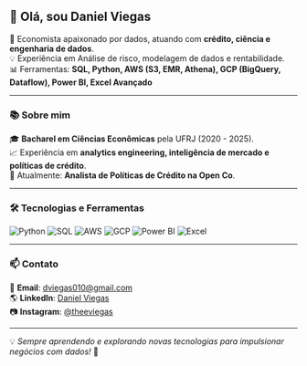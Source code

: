 ## 👋 Olá, sou Daniel Viegas

🚀 Economista apaixonado por dados, atuando com **crédito, ciência e engenharia de dados**.  
💡 Experiência em Análise de risco, modelagem de dados e rentabilidade.  
📊 Ferramentas: **SQL, Python, AWS (S3, EMR, Athena), GCP (BigQuery, Dataflow), Power BI, Excel Avançado**  

---

### 📚 Sobre mim

🎓 **Bacharel em Ciências Econômicas** pela UFRJ (2020 - 2025).  
📈 Experiência em **analytics engineering, inteligência de mercado e políticas de crédito**.  
📌 Atualmente: **Analista de Políticas de Crédito na Open Co**.  

---

### 🛠 Tecnologias e Ferramentas  

![Python](https://img.shields.io/badge/Python-3776AB?style=for-the-badge&logo=python&logoColor=white)
![SQL](https://img.shields.io/badge/SQL-4479A1?style=for-the-badge&logo=mysql&logoColor=white)
![AWS](https://img.shields.io/badge/AWS-232F3E?style=for-the-badge&logo=amazon-aws&logoColor=white)
![GCP](https://img.shields.io/badge/GCP-4285F4?style=for-the-badge&logo=google-cloud&logoColor=white)
![Power BI](https://img.shields.io/badge/Power_BI-F2C811?style=for-the-badge&logo=power-bi&logoColor=black)
![Excel](https://img.shields.io/badge/Excel-217346?style=for-the-badge&logo=microsoft-excel&logoColor=white)


---

### 📫 Contato  

📧 **Email**: dviegas010@gmail.com  
🌎 **LinkedIn**: [Daniel Viegas](https://www.linkedin.com/in/dviegaseco/)  
📷 **Instagram**: [@theeviegas](https://www.instagram.com/theeviegas/?hl=pt-br)  

---

💡 *Sempre aprendendo e explorando novas tecnologias para impulsionar negócios com dados!* 🚀
